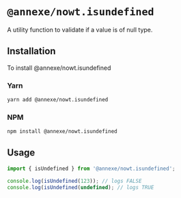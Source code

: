 # `@annexe/nowt.isundefined`

A utility function to validate if a value is of null type.

## Installation

To install @annexe/nowt.isundefined

### Yarn

```sh
yarn add @annexe/nowt.isundefined
```

### NPM

```sh
npm install @annexe/nowt.isundefined
```

## Usage

```ts
import { isUndefined } from '@annexe/nowt.isundefined';

console.log(isUndefined(123)); // logs FALSE
console.log(isUndefined(undefined); // logs TRUE
```
